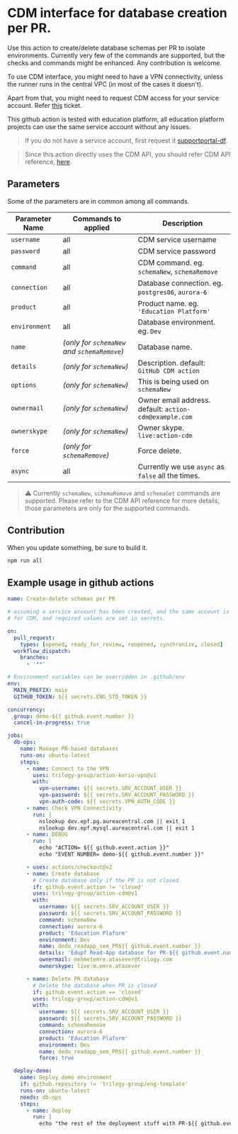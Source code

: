 # CDM interface for database creation per PR.

Use this action to create/delete database schemas per PR to isolate
environments. Currently very few of the commands are supported,
but the checks and commands might be enhanced. Any contribution is
welcome.

To use CDM interface, you might need to have a VPN connectivity, unless
the runner runs in the central VPC (in most of the cases it doesn't).

Apart from that, you might need to request CDM access for your service
account. Refer [this](https://trilogy-eng.atlassian.net/browse/CENTRAL-152829)
ticket.

This github action is tested with education platform, all education platform
projects can use the same service account without any issues.

> If you do not have a service account, first request it
[supportportal-df](https://supportportal-df.atlassian.net/servicedesk/customer/portal/6/group/76/create/620).

> Since this action directly uses the CDM API, you should refer CDM API reference,
[here](https://confluence.devfactory.com/pages/viewpage.action?pageId=337251147).

## Parameters

Some of the parameters are in common among all commands.

| Parameter Name | Commands to applied                         | Description                                            |
|----------------|---------------------------------------------|--------------------------------------------------------|
| `username`     | all                                         | CDM service username                                   |
| `password`     | all                                         | CDM service password                                   |
| `command`      | all                                         | CDM command. eg. `schemaNew`, `schemaRemove`           |
| `connection`   | all                                         | Database connection. eg. `postgres06`, `aurora-6`      |
| `product`      | all                                         | Product name. eg. `'Education Platform'`               |
| `environment`  | all                                         | Database environment. eg. `Dev`                        |
| `name`         | _(only for `schemaNew` and `schemaRemove`)_ | Database name.                                         |
| `details`      | _(only for `schemaNew`)_                    | Description. default: `GitHub CDM action`              |
| `options`      | _(only for `schemaNew`)_                    | This is being used on `schemaNew`                      |
| `ownermail`    | _(only for `schemaNew`)_                    | Owner email address. default: `action-cdm@example.com` |
| `ownerskype`   | _(only for `schemaNew`)_                    | Owner skype. `live:action-cdm`                         |
| `force`        | _(only for `schemaRemove`)_                 | Force delete.                                          |
| `async`        | all                                         | Currently we use `async` as `false` all the times.     |

> ⚠️ Currently `schemaNew`, `schemaRemove` and `schemaGet` commands are supported.
> Please refer to the CDM API reference for more details, those parameters are only for the supported commands.

## Contribution

When you update something, be sure to build it.

```bash
npm run all
```

## Example usage in github actions

```yaml
name: Create-delete schemas per PR

# assuming a service account has been created, and the same account is authorized
# for CDM, and required values are set in secrets.

on:
  pull_request:
    types: [opened, ready_for_review, reopened, synchronize, closed]
  workflow_dispatch:
    branches:
      - '**'

# Environment variables can be overridden in .github/env
env:
  MAIN_PREFIX: main
  GITHUB_TOKEN: ${{ secrets.ENG_STD_TOKEN }}

concurrency:
  group: demo-${{ github.event.number }}
  cancel-in-progress: true

jobs:
  db-ops:
    name: Manage PR-based databases
    runs-on: ubuntu-latest
    steps:
      - name: Connect to the VPN
        uses: trilogy-group/action-kerio-vpn@v1
        with:
          vpn-username: ${{ secrets.SRV_ACCOUNT_USER }}
          vpn-password: ${{ secrets.SRV_ACCOUNT_PASSWORD }}
          vpn-auth-code: ${{ secrets.VPN_AUTH_CODE }}
      - name: Check VPN Connectivity
        run: |
          nslookup dev.epf.pg.aureacentral.com || exit 1
          nslookup dev.epf.mysql.aureacentral.com || exit 1
      - name: DEBUG
        run: |
          echo "ACTION= ${{ github.event.action }}"
          echo "EVENT NUMBER= demo-${{ github.event.number }}"

      - uses: actions/checkout@v2
      - name: Create database
        # Create database only if the PR is not closed
        if: github.event.action != 'closed'
        uses: trilogy-group/action-cdm@v1
        with:
          username: ${{ secrets.SRV_ACCOUNT_USER }}
          password: ${{ secrets.SRV_ACCOUNT_PASSWORD }}
          command: schemaNew
          connection: aurora-6
          product: 'Education Plaform'
          environment: Dev
          name: dedu_readapp_sem_PR${{ github.event.number }}
          details: 'Edupf Read-App database for PR-${{ github.event.number }}'
          ownermail: mehmetemre.atasever@trilogy.com
          ownerskype: live:m.emre.atasever

      - name: Delete PR database
        # Delete the database when PR is closed
        if: github.event.action == 'closed'
        uses: trilogy-group/action-cdm@v1
        with:
          username: ${{ secrets.SRV_ACCOUNT_USER }}
          password: ${{ secrets.SRV_ACCOUNT_PASSWORD }}
          command: schemaRemove
          connection: aurora-6
          product: 'Education Plaform'
          environment: Dev
          name: dedu_readapp_sem_PR${{ github.event.number }}
          force: true

  deploy-demo:
    name: Deploy demo environment
    if: github.repository != 'trilogy-group/eng-template'
    runs-on: ubuntu-latest
    needs: db-ops
    steps:
      - name: deploy
        run: |
          echo "the rest of the deployment stuff with PR-${{ github.event.number }}"
```
